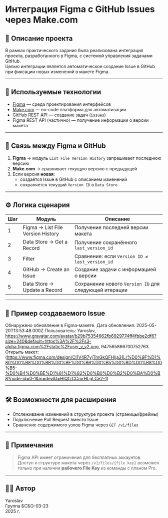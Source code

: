 # Интеграция Figma с GitHub Issues через Make.com

## 📌 Описание проекта

В рамках практического задания была реализована интеграция проекта, разработанного в Figma, с системой управления задачами GitHub.  
Целью интеграции является автоматическое создание Issue в GitHub при фиксации новых изменений в макете Figma.

---

## 🔧 Используемые технологии

- [Figma](https://figma.com) — среда проектирования интерфейсов
- [Make.com](https://www.make.com/) — no-code платформа для автоматизации
- GitHub REST API — создание задач (`issues`)
- Figma REST API (частично) — получение информации о версии макета

---

## 🔗 Связь между Figma и GitHub

1. **Figma** → модуль `List File Version History` запрашивает последнюю версию
2. **Make.com** → сравнивает текущую версию с предыдущей
3. Если версия **новая**:
   - создаётся Issue в GitHub с описанием изменений
   - сохраняется текущий `Version ID` в `Data Store`

---

## ⚙️ Логика сценария

| Шаг | Модуль                                  | Описание                                               |
|-----|-----------------------------------------|--------------------------------------------------------|
| 1   | Figma → List File Version History       | Получение последней версии макета                     |
| 2   | Data Store → Get a Record               | Получение сохранённого `last_version_id`              |
| 3   | Filter                                   | Сравнение: если `Version ID ≠ last_version_id`        |
| 4   | GitHub → Create an Issue                | Создание задачи с информацией о версии                |
| 5   | Data Store → Update a Record            | Сохранение нового `Version ID` для следующей итерации |

---

## 💬 Пример создаваемого Issue

Обнаружено обновление в Figma-макете. Дата обновления: 2025-05-20T13:53:48.000Z.Пользователь: Yaroslav, https://www.gravatar.com/avatar/b29b75354662fb6929774ff4fbbe2df6?size=240&default=https%3A%2F%2Fs3-alpha.figma.com%2Fstatic%2Fuser_y_v2.png, 947565866700752763. Открыть макет:(https://www.figma.com/design/Cl1V4R7yjTmGkQFHIja31L/%D0%9F%D1%80%D0%B8%D0%BB%D0%BE%D0%B6%D0%B5%D0%BD%D0%B8%D0%B5-%D0%B4%D0%BE%D1%81%D1%82%D0%B0%D0%B2%D0%BA%D0%B8?node-id=0-1&m=dev&t=HlQfzCCmrHLgLCe2-1)

---

## 🛠 Возможности для расширения

- Отслеживание изменений в структуре проекта (страницы/фреймы)
- Подключение Pull Request вместо Issue
- Сравнение содержимого узлов Figma через `GET /v1/files`

---

## 📝 Примечания

> Figma API имеет ограничения для бесплатных аккаунтов.  
> Доступ к структуре макета через `/v1/files/{file_key}` возможен только при наличии **рабочего File Key** из команды с планом Pro.

---

## 👨‍💻 Автор

Yaroslav  
Группа БСБО-03-23  
2025 г.
